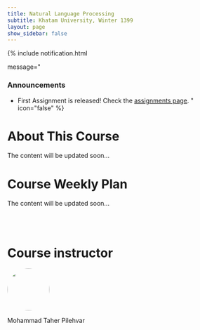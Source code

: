 ```yaml
---
title: Natural Language Processing
subtitle: Khatam University, Winter 1399
layout: page
show_sidebar: false
---
```


{% include notification.html

message="
### Announcements
* First Assignment is released! Check the [assignments page](assignments).
" 
icon="false"
%}

# About This Course

The content will be updated soon...

# Course Weekly Plan

The content will be updated soon...


<div class="container">
 <br><br>
 
 <div class="columns is-multiline">            
  <div class="column is-4">
   <h1>
    Course instructor
   </h1>
   <div class="columns is-multiline">
    <div class="column is-6 has-text-centered">
     <img src="assets/img/taher.jpg" height="auto" width="96" style="border-radius:100%">
     <p class="subtitle is-5">Mohammad Taher Pilehvar</p>
    </div>
   </div>
  </div>
 </div>
 
</div>
